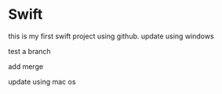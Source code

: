 # Swift
this is my first swift project using github.
update using windows

test a branch

add merge

update using mac os
